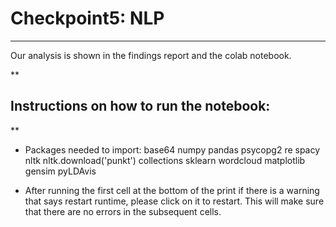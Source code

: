 
# Checkpoint5: NLP
------
Our analysis is shown in the findings report and the colab notebook.

**

## Instructions on how to run the notebook:

**

 - Packages needed to import:
           base64
           numpy
           pandas
           psycopg2
           re
           spacy
           nltk
           nltk.download('punkt')
           collections 
          sklearn
         wordcloud 
         matplotlib 
         gensim
         pyLDAvis
         
 - After running the first cell at the bottom of the print if there is a warning that says restart runtime, please click on it to restart. This will make sure that there are no errors in the subsequent cells.